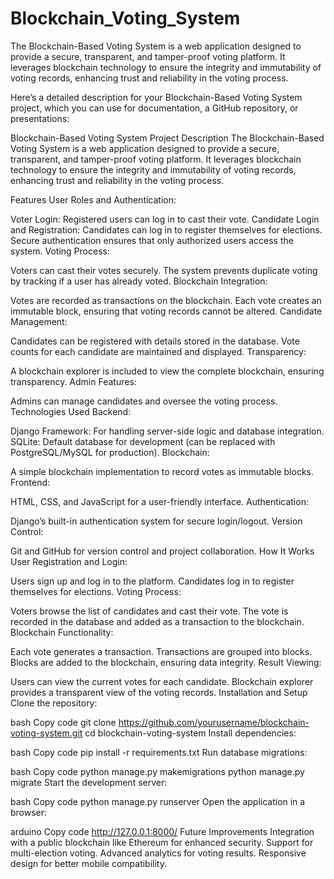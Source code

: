 # Blockchain_Voting_System
The Blockchain-Based Voting System is a web application designed to provide a secure, transparent, and tamper-proof voting platform. It leverages blockchain technology to ensure the integrity and immutability of voting records, enhancing trust and reliability in the voting process.

Here’s a detailed description for your Blockchain-Based Voting System project, which you can use for documentation, a GitHub repository, or presentations:

Blockchain-Based Voting System
Project Description
The Blockchain-Based Voting System is a web application designed to provide a secure, transparent, and tamper-proof voting platform. It leverages blockchain technology to ensure the integrity and immutability of voting records, enhancing trust and reliability in the voting process.

Features
User Roles and Authentication:

Voter Login: Registered users can log in to cast their vote.
Candidate Login and Registration: Candidates can log in to register themselves for elections.
Secure authentication ensures that only authorized users access the system.
Voting Process:

Voters can cast their votes securely.
The system prevents duplicate voting by tracking if a user has already voted.
Blockchain Integration:

Votes are recorded as transactions on the blockchain.
Each vote creates an immutable block, ensuring that voting records cannot be altered.
Candidate Management:

Candidates can be registered with details stored in the database.
Vote counts for each candidate are maintained and displayed.
Transparency:

A blockchain explorer is included to view the complete blockchain, ensuring transparency.
Admin Features:

Admins can manage candidates and oversee the voting process.
Technologies Used
Backend:

Django Framework: For handling server-side logic and database integration.
SQLite: Default database for development (can be replaced with PostgreSQL/MySQL for production).
Blockchain:

A simple blockchain implementation to record votes as immutable blocks.
Frontend:

HTML, CSS, and JavaScript for a user-friendly interface.
Authentication:

Django’s built-in authentication system for secure login/logout.
Version Control:

Git and GitHub for version control and project collaboration.
How It Works
User Registration and Login:

Users sign up and log in to the platform.
Candidates log in to register themselves for elections.
Voting Process:

Voters browse the list of candidates and cast their vote.
The vote is recorded in the database and added as a transaction to the blockchain.
Blockchain Functionality:

Each vote generates a transaction.
Transactions are grouped into blocks.
Blocks are added to the blockchain, ensuring data integrity.
Result Viewing:

Users can view the current votes for each candidate.
Blockchain explorer provides a transparent view of the voting records.
Installation and Setup
Clone the repository:

bash
Copy code
git clone https://github.com/yourusername/blockchain-voting-system.git
cd blockchain-voting-system
Install dependencies:

bash
Copy code
pip install -r requirements.txt
Run database migrations:

bash
Copy code
python manage.py makemigrations
python manage.py migrate
Start the development server:

bash
Copy code
python manage.py runserver
Open the application in a browser:

arduino
Copy code
http://127.0.0.1:8000/
Future Improvements
Integration with a public blockchain like Ethereum for enhanced security.
Support for multi-election voting.
Advanced analytics for voting results.
Responsive design for better mobile compatibility.
